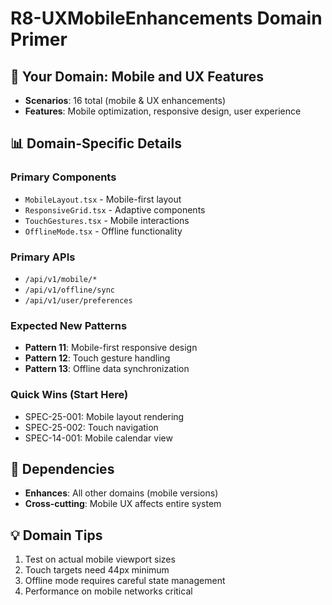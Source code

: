 # R8-UXMobileEnhancements Domain Primer

## 🎯 Your Domain: Mobile and UX Features
- **Scenarios**: 16 total (mobile & UX enhancements)
- **Features**: Mobile optimization, responsive design, user experience

## 📊 Domain-Specific Details

### Primary Components
- `MobileLayout.tsx` - Mobile-first layout
- `ResponsiveGrid.tsx` - Adaptive components
- `TouchGestures.tsx` - Mobile interactions
- `OfflineMode.tsx` - Offline functionality

### Primary APIs
- `/api/v1/mobile/*`
- `/api/v1/offline/sync`
- `/api/v1/user/preferences`

### Expected New Patterns
- **Pattern 11**: Mobile-first responsive design
- **Pattern 12**: Touch gesture handling
- **Pattern 13**: Offline data synchronization

### Quick Wins (Start Here)
- SPEC-25-001: Mobile layout rendering
- SPEC-25-002: Touch navigation
- SPEC-14-001: Mobile calendar view

## 🔄 Dependencies
- **Enhances**: All other domains (mobile versions)
- **Cross-cutting**: Mobile UX affects entire system

## 💡 Domain Tips
1. Test on actual mobile viewport sizes
2. Touch targets need 44px minimum
3. Offline mode requires careful state management
4. Performance on mobile networks critical